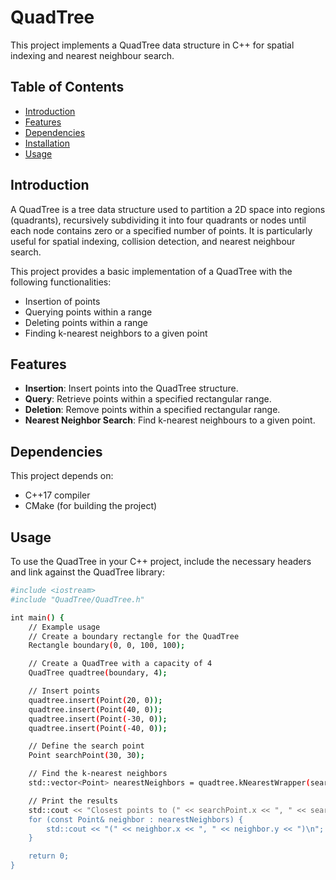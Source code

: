 # QuadTree
This project implements a QuadTree data structure in C++ for spatial indexing and nearest neighbour search.

## Table of Contents
- [Introduction](#introduction)
- [Features](#features)
- [Dependencies](#dependencies)
- [Installation](#installation)
- [Usage](#usage)

## Introduction

A QuadTree is a tree data structure used to partition a 2D space into regions (quadrants), recursively subdividing it into four quadrants or nodes until each node contains zero or a specified number of points. It is particularly useful for spatial indexing, collision detection, and nearest neighbour search.

This project provides a basic implementation of a QuadTree with the following functionalities:
- Insertion of points
- Querying points within a range
- Deleting points within a range
- Finding k-nearest neighbors to a given point

## Features

- **Insertion**: Insert points into the QuadTree structure.
- **Query**: Retrieve points within a specified rectangular range.
- **Deletion**: Remove points within a specified rectangular range.
- **Nearest Neighbor Search**: Find k-nearest neighbours to a given point.

## Dependencies

This project depends on:
- C++17 compiler
- CMake (for building the project)

## Usage
To use the QuadTree in your C++ project, include the necessary headers and link against the QuadTree library:
```sh
#include <iostream>
#include "QuadTree/QuadTree.h"

int main() {
    // Example usage
    // Create a boundary rectangle for the QuadTree
    Rectangle boundary(0, 0, 100, 100);

    // Create a QuadTree with a capacity of 4
    QuadTree quadtree(boundary, 4);

    // Insert points
    quadtree.insert(Point(20, 0));
    quadtree.insert(Point(40, 0));
    quadtree.insert(Point(-30, 0));
    quadtree.insert(Point(-40, 0));

    // Define the search point
    Point searchPoint(30, 30);

    // Find the k-nearest neighbors
    std::vector<Point> nearestNeighbors = quadtree.kNearestWrapper(searchPoint, 2, 40);

    // Print the results
    std::cout << "Closest points to (" << searchPoint.x << ", " << searchPoint.y << "):\n";
    for (const Point& neighbor : nearestNeighbors) {
        std::cout << "(" << neighbor.x << ", " << neighbor.y << ")\n";
    }

    return 0;
}
```

